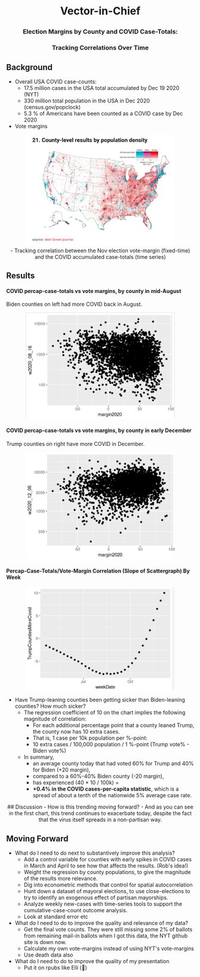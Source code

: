# <p style="text-align: center;">Vector-in-Chief

### <p style="text-align: center;"> Election Margins by County and COVID Case-Totals:
### <p style="text-align: center;"> Tracking Correlations Over Time 

## Background 
- Overall USA COVID case-counts:
	- 17.5 million cases in the USA total accumulated by Dec 19 2020 (NYT)
	- 330 million total population in the USA in Dec 2020 (census.gov/popclock)
	- 5.3 % of Americans have been counted as a COVID case by Dec 2020
- Vote margins
<p style="text-align: center;">
<img src="MapOfCountyVoteMargins.png" width=400><br>
- Tracking correlation between the Nov election vote-margin (fixed-time) and the COVID accumulated case-totals (time series)

## Results

#### COVID percap-case-totals vs vote margins, by county in mid-August<br>
Biden counties on left had more COVID back in August.
<p style="text-align: center;">
<img src="2020-08-16_Scattergraph.png" width=400>

#### COVID percap-case-totals vs vote margins, by county in early December<br>
Trump counties on right have more COVID in December.
<p style="text-align: center;">
<img src="2020-12-06_Scattergraph.png" width=400>

#### Percap-Case-Totals/Vote-Margin Correlation (Slope of Scattergraph) By Week
<p style="text-align: center;">
<img src="2020-12-19_Coefficient.png" width=400>
<br>

- Have Trump-leaning counties been getting sicker than Biden-leaning counties? How much sicker?
	- The regression coefficient of 10 on the chart implies the following magnitude of correlation:
		- For each additional percentage point that a county leaned Trump, the county now has 10 extra cases. 
		- That is, 1 case per 10k population per %-point:
		- 10 extra cases / 100,000 population / 1 %-point (Trump vote% - Biden vote%)
	- In summary, 
		- an average county today that had voted 60% for Trump and 40% for Biden (+20 margin),
		- compared to a 60%-40% Biden county (-20 margin),
		- has experienced (40 * 10 / 100k) = 
		- **+0.4% in the COVID cases-per-capita statistic**, which is a spread of about a tenth of the nationwide 5% average case rate.


<p style="text-align: center;">
<p style="text-align: center;">
## Discussion
- How is this trending moving forward?
	- And as you can see in the first chart, this trend continues to exacerbate today, despite the fact that the virus itself spreads in a non-partisan way.
	
## Moving Forward
- What do I need to do next to substantively improve this analysis?
	- Add a control variable for counties with early spikes in COVID cases in March and April to see how that affects the results. (Rob's idea!)
	- Weight the regression by county populations, to give the magnitude of the results more relevance.
	- Dig into econometric methods that control for spatial autocorrelation
	- Hunt down a dataset of mayoral elections, to use close-elections to try to identify an exogenous effect of partisan mayorships.
	- Analyze weekly new-cases with time-series tools to support the cumulative-case-count outcome analysis.
	- Look at standard error etc
- What do I need to do to improve the quality and relevance of my data?
	- Get the final vote counts. They were still missing some 2% of ballots from remaining mail-in ballots when I got this data, the NYT github site is down now.
	- Calculate my own vote-margins instead of using NYT's vote-margins
	- Use death data also
- What do I need to do to improve the quality of my presentation
	- Put it on rpubs like Elli (🤩)
